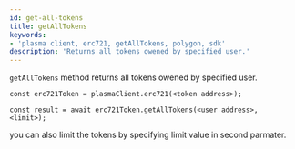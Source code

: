 ```yaml
---
id: get-all-tokens
title: getAllTokens
keywords: 
- 'plasma client, erc721, getAllTokens, polygon, sdk'
description: 'Returns all tokens owened by specified user.'
---
```


`getAllTokens` method returns all tokens owened by specified user.

```
const erc721Token = plasmaClient.erc721(<token address>);

const result = await erc721Token.getAllTokens(<user address>, <limit>);

```

you can also limit the tokens by specifying limit value in second parmater.
